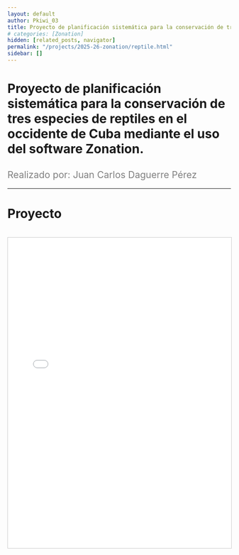 ```yaml
---
layout: default
author: Pkiwi_03
title: Proyecto de planificación sistemática para la conservación de tres especies de reptiles en el occidente de Cuba mediante el uso del software Zonation. 
# categories: [Zonation]
hidden: [related_posts, navigator]
permalink: "/projects/2025-26-zonation/reptile.html"
sidebar: []
---
```


# Proyecto de planificación sistemática para la conservación de tres especies de reptiles en el occidente de Cuba mediante el uso del software Zonation. 

<h2 style="color: gray; font-weight: normal;">
Realizado por: Juan Carlos Daguerre Pérez
</h2>

---

# Proyecto
<br>

<iframe 
    src="/assets/pdf/2024-10-r/2025-06-zoonation/juan_daguerre.pdf" 
    width="100%" 
    height="700" 
    style="border: 1px solid #ccc;"
></iframe>